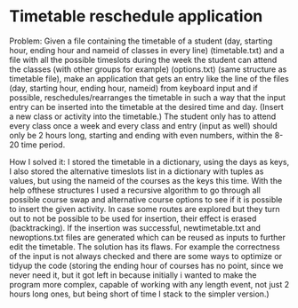 # Timetable reschedule application #

Problem: Given a file containing the timetable of a student (day, starting hour, ending hour and nameid of classes in every line) (timetable.txt)
and a file with all the possible timeslots during the week the student can attend the classes (with other groups for example) (options.txt)
(same structure as timetable file), make an application that gets an entry like the line of the files (day, starting hour, ending hour, nameid)
from keyboard input and if possible, reschedules/rearranges the timetable in such a way that the input entry can be inserted into the timetable at the desired time and day.
(Insert a new class or activity into the timetable.) The student only has to attend every class once a week and every class and entry (input as well) should only be 2 hours long, starting and ending
with even numbers, within the 8-20 time period.

How I solved it: I stored the timetable in a dictionary, using the days as keys, I also stored the alternative timeslots
list in a dictionary with tuples as values, but using the nameid of the courses as the keys this time. With the help ofthese structures 
I used a recursive algorithm to go through all possible course swap and alternative course options to see if it is possible to insert the given activity.
In case some routes are explored but they turn out to not be possible to be used for insertion, their effect is erased (backtracking).
If the insertion was successful, newtimetable.txt and newoptions.txt files are generated which can be reused as inputs to further edit the timetable.
The solution has its flaws. For example the correctness of the input is not always checked and there are some ways to optimize or tidyup the code
(storing the ending hour of courses has no point, since we never need it, but it got left in because initially i wanted to make
the program more complex, capable of working with any length event, not just 2 hours long ones, but being short of time I stack to the simpler version.)
